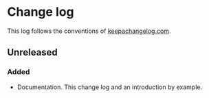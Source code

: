# Change log
This log follows the conventions of
[keepachangelog.com](http://keepachangelog.com/).

## Unreleased
### Added
- Documentation. This change log and an introduction by example.
